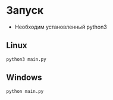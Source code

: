 # Запуск

- Необходим установленный python3

## Linux
```
python3 main.py
```

## Windows
```
python main.py
```